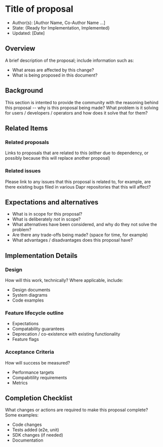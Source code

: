 # Title of proposal 

* Author(s): [Author Name, Co-Author Name ...]
* State: {Ready for Implementation, Implemented}
* Updated: [Date]

## Overview

A brief description of the proposal; include information such as:

* What areas are affected by this change?
* What is being proposed in this document?

## Background

This section is intented to provide the community with the reasoning behind this proposal -- why is this proposal being made? What problem is it solving for users / developers / operators and how does it solve that for them?

## Related Items

### Related proposals 

Links to proposals that are related to this (either due to dependency, or possibly because this will replace another proposal)

### Related issues 

Please link to any issues that this proposal is related to, for example, are there existing bugs filed in various Dapr repositories that this will affect?


## Expectations and alternatives

* What is in scope for this proposal?
* What is deliberately *not* in scope?
* What alternatives have been considered, and why do they not solve the problem?
* Are there any trade-offs being made? (space for time, for example)
* What advantages / disadvantages does this proposal have? 

## Implementation Details

### Design

How will this work, technically? Where applicable, include: 

* Design documents
* System diagrams
* Code examples

### Feature lifecycle outline

* Expectations
* Compatability guarantees
* Deprecation / co-existence with existing functionality
* Feature flags

### Acceptance Criteria

How will success be measured? 

* Performance targets
* Compabitility requirements
* Metrics

## Completion Checklist

What changes or actions are required to make this proposal complete? Some examples:

* Code changes
* Tests added (e2e, unit)
* SDK changes (if needed)
* Documentation

